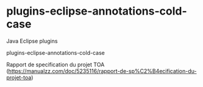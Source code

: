 # plugins-eclipse-annotations-cold-case
Java Eclipse plugins

plugins-eclipse-annotations-cold-case

Rapport de specification du projet TOA (https://manualzz.com/doc/5235116/rapport-de-sp%C2%B4ecification-du-projet-toa)
